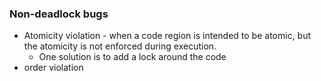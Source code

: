 ### Non-deadlock bugs
- Atomicity violation - when a code region is intended to be atomic, but the atomicity is not enforced during execution. 
	- One solution is to add a lock around the code 
- order violation